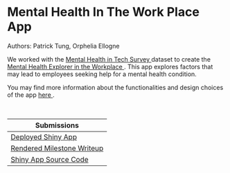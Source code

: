 # Mental Health In The Work Place App 
 
Authors: Patrick Tung, Orphelia Ellogne

We worked with the <a href="https://www.kaggle.com/osmi/mental-health-in-tech-survey"> Mental Health in Tech Survey </a> dataset to create the <a href="https://ptung.shinyapps.io/ellognea-ptung-mental-health/">Mental Health Explorer in the Workplace </a>. This app explores factors that may lead to employees seeking help for a mental health condition. 

You may find more information about the functionalities and design choices of the app <a href='https://github.com/UBC-MDS/ellognea-ptung-mental-health/blob/master/milestone2_writeup.md'> here </a> . 

<br>


| Submissions                     |
| ------------------------------- |
| [Deployed Shiny App](https://ptung.shinyapps.io/ellognea-ptung-mental-health/) |       
| [Rendered Milestone Writeup](https://github.com/UBC-MDS/ellognea-ptung-mental-health/blob/master/milestone2_writeup.md)|
| [Shiny App Source Code](https://github.com/UBC-MDS/ellognea-ptung-mental-health/blob/master/app.R)|
